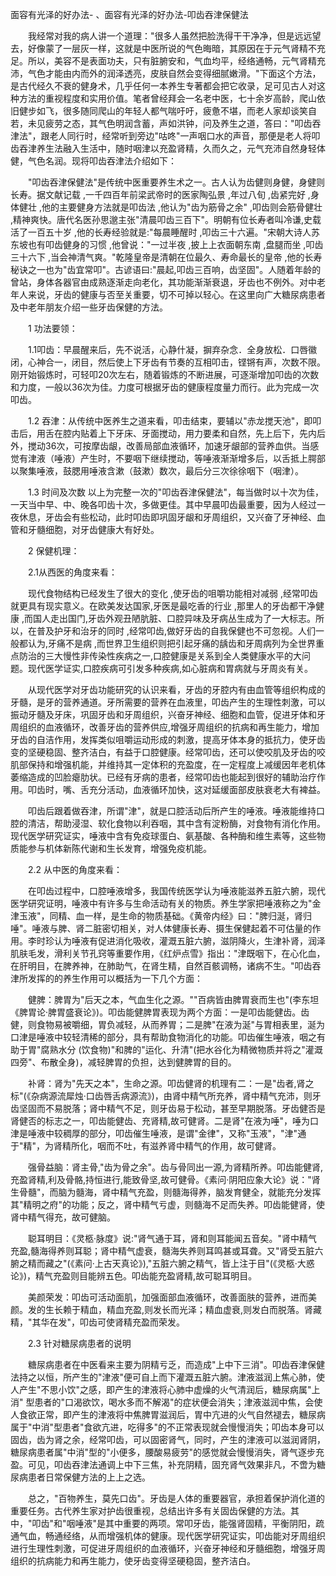 面容有光泽的好办法-
、面容有光泽的好办法-叩齿吞津保健法

　　我经常对我的病人讲一个道理："很多人虽然把脸洗得干干净净，但是远远望去，好像蒙了一层灰一样，这就是中医所说的气色晦暗，其原因在于元气肾精不充足。所以，美容不是表面功夫，只有脏腑安和，气血均平，经络通畅，元气肾精充沛，气色才能由内而外的润泽透亮，皮肤自然会变得细腻嫩滑。"下面这个方法，是古代经久不衰的健身术，几乎任何一本养生专著都会把它收录，足可见古人对这种方法的重视程度和实用价值。笔者曾经拜会一名老中医，七十余岁高龄，爬山依旧健步如飞，很多随同爬山的年轻人都气喘吁吁，疲惫不堪，而老人家却谈笑自若，未见疲劳之态，其气色明润含蓄，声如洪钟，问及养生之道，答曰："叩齿吞津法"，跟老人同行时，经常听到旁边"咕咚"一声咽口水的声音，那便是老人将叩齿吞津养生法融入生活中，随时咽津以充盈肾精，久而久之，元气充沛自然身轻体健，气色名润。现将叩齿吞津法介绍如下：

　　"叩齿吞津保健法"是传统中医重要养生术之一。古人认为齿健则身健，身健则长寿。据文献记载 ,一千四百年前梁武帝时的医家陶弘景 ,年过八旬 ,齿紧完好 ,身体健壮 ,他的主要健身方法就是叩齿法 ,他认为"齿为筋骨之余" ,叩齿则会筋骨健壮 ,精神爽快。唐代名医孙思邈主张"清晨叩齿三百下"。明朝有位长寿者叫冷谦,史载活了一百五十岁 ,他的长寿经验就是:"每晨睡醒时 ,叩齿三十六遍。"宋朝大诗人苏东坡也有叩齿健身的习惯 ,他曾说："一过半夜 ,披上上衣面朝东南 ,盘腿而坐 ,叩齿三十六下 ,当会神清气爽。"乾隆皇帝是清朝在位最久、寿命最长的皇帝 ,他的长寿秘诀之一也为"齿宜常叩"。古谚语曰:"晨起,叩齿三百响，齿坚固"。人随着年龄的曾站，身体各器官由成熟逐渐走向老化，其功能渐渐衰退，牙齿也不例外。对中老年人来说，牙齿的健康与否至关重要，切不可掉以轻心。在这里向广大糖尿病患者及中老年朋友介绍一些牙齿保健的方法。

　　1 功法要领：

　　1.1叩齿：早晨醒来后，先不说活，心静什凝，摒弃杂念．全身放松．口唇徽闭，心神合一，闭目，然后使上下牙齿有节奏的互相叩击，铿锵有声，次数不限。刚开始锻炼时，可轻叩20次左右，随着锻炼的不断进展，可逐渐增加叩齿的次数和力度，一般以36次为佳。力度可根据牙齿的健康程度量力而行。此为完成一次叩齿。

　　1.2 吞津：从传统中医养生之道来看，叩击结束，要辅以"赤龙搅天池"，即叩击后，用舌在腔内贴着上下牙床、牙面搅动，用力要柔和自然，先上后下，先内后外，搅动36次，可按摩齿龈，改善局部血液循环，加速牙龈部的营养血供。当感觉有津液（唾液）产生时，不要咽下继续搅动，等唾液渐渐增多后，以舌抵上腭部以聚集唾液，鼓腮用唾液含漱（鼓漱）数次，最后分三次徐徐咽下（咽津）。

　　1.3 时间及次数 以上为完整一次的"叩齿吞津保健法"，每当做时以十次为佳，一天当中早、中、晚各叩齿十次，多做更佳。其中早晨叩齿最重要，因为人经过一夜休息，牙齿会有些松动，此时叩齿即巩固牙龈和牙周组织，又兴奋了牙神经、血管和牙髓细胞，对牙齿健康大有好处。

　　2 保健机理：

　　2.1从西医的角度来看：

　　现代食物结构已经发生了很大的变化 ,使牙齿的咀嚼功能相对减弱 ,经常叩齿就更具有现实意义。在欧美发达国家,牙医是最吃香的行业 ,那里人的牙齿都干净健康 ,而国人走出国门,牙齿外观丑陋肮脏、口腔异味及牙病丛生成为了一大标志。所以，在普及护牙和治牙的同时 ,经常叩齿,做好牙齿的自我保健也不可忽视。人们一般都认为,牙痛不是病 ,而世界卫生组织则把引起牙痛的龋齿和牙周病列为全世界重点防治的三大慢性非传染性疾病之一,口腔健康是关系到全人类健康水平的大问题。现代医学证实,口腔疾病可引发多种疾病,如心脏病和胃病就与牙周炎有关。

　　从现代医学对牙齿功能研究的认识来看，牙齿的牙腔内有由血管等组织构成的牙髓，是牙的营养通道。牙所需要的营养在血液里，叩齿产生的生理性刺激，可以振动牙髓及牙床，巩固牙齿和牙周组织，兴奋牙神经、细胞和血管，促进牙体和牙周组织的血液循环，改善牙齿的营养供应,增强牙周组织的抗病和再生能力，增加牙齿的自洁作用，发挥类似咀嚼运动形成的刺激，提高牙体本身的抵抗力，使牙齿变的坚硬稳固、整齐洁白，有益于口腔健康。经常叩齿，还可以使咬肌及牙齿的咬肌部保持和增强机能，并维持其一定体积的充盈度，在一定程度上减缓因年老机体萎缩造成的凹脸瘪肋状。已经有牙病的患者，经常叩齿也能起到很好的辅助治疗作用。叩齿时，嘴、舌充分活动，血液循环加快，这对延缓面部皮肤衰老大有裨益。

　　叩齿后跟着做吞津，所谓"津"，就是口腔活动后所产生的唾液。唾液能维持口腔的清洁，帮助浸湿、软化食物以利吞咽，其中含有淀粉酶，对食物有消化作用。现代医学研究证实，唾液中含有免疫球蛋白、氨基酸、各种酶和维生素等，这些物质能参与机体新陈代谢和生长发育，增强免疫机能。

　　2.2 从中医的角度来看：

　　在叩齿过程中，口腔唾液增多，我国传统医学认为唾液能滋养五脏六腑，现代医学研究证明，唾液中有许多与生命活动有关的物质。养生学家把唾液称之为"金津玉液"，同精、血一样，是生命的物质基础。《黄帝内经》曰："脾归涎，肾归唾"。唾液与脾、肾二脏密切相关，对人体健康长寿、摄生保健起着不可估量的作用。李时珍认为唾液有促进消化吸收，灌溉五脏六腑，滋阴降火，生津补肾，润泽肌肤毛发，滑利关节孔窍等重要作用，《红炉点雪》指出："津既咽下，在心化血，在肝明目，在脾养神，在肺助气，在肾生精，自然百骸调畅，诸病不生。"叩齿吞津所发挥的的养生作用可以概括为一下几个方面：

　　健脾：脾胃为"后天之本，气血生化之源。""百病皆由脾胃衰而生也"(李东坦《脾胃论·脾胃盛衰论》)。叩齿能健脾胃表现为两个方面：一是叩齿能健齿。齿健，则食物易被嚼细，胃负减轻，从而养胃；二是脾"在液为涎"与胃相表里，涎为口津是唾液中较轻清稀的部分，具有帮助食物消化的功能。叩齿催生唾液，咽之有助于胃"腐熟水分 (饮食物)"和脾的"运化、升清"(把水谷化为精微物质并将之"灌溉四旁"、布散全身)，减轻脾胃的负担，达到健脾胃的目的。

　　补肾：肾为"先天之本"，生命之源。叩齿健肾的机理有二：一是"齿者,肾之标"(《杂病源流犀烛·口齿唇舌病源流》)，由肾中精气所充养，肾中精气充沛，则牙齿坚固而不易脱落；肾中精气不足，则牙齿易于松动，甚至早期脱落。牙齿健否是肾健否的标志之一，叩齿能健齿、充肾精,故可健肾。二是肾"在液为唾"，唾为口津是唾液中较稠厚的部分，叩齿催生唾液，是谓"金律"，又称"玉液"，"津"通于"精"，为肾精所化，咽而不吐，有滋养肾中精气的作用，故可健肾。

　　强骨益脑：肾主骨,"齿为骨之余"。齿与骨同出一源,为肾精所养。叩齿能健肾,充盈肾精,利及骨骼,持恒进行,能致骨坚,故可健骨。《素问·阴阳应象大论》说："肾生骨髓"，而脑为髓海，肾中精气充盈，则髓海得养，脑发育健全，就能充分发挥其"精明之府"的功能；反之，肾中精气亏虚，则髓海不足而失养。叩齿能健肾，使肾中精气得充，故可健脑。

　　聪耳明目：《灵柩·脉度》说:"肾气通于耳，肾和则耳能闻五音矣。"肾中精气充盈,髓海得养则耳聪；肾中精气虚衰，髓海失养则耳鸣甚或耳聋。又"肾受五脏六腑之精而藏之"(《素问·上古天真论》),"五脏六腑之精气，皆上注于目"(《灵柩·大惑论》)，精气充盈则目能辨五色。叩齿能充盈肾精,故可聪耳明目。

　　美颜荣发：叩齿可活动面肌，加强面部血液循环，改善面肤的营养，进而美颜。发的生长赖于精血，精血充盈,则发长而光泽；精血虚衰,则发白而脱落。肾藏精，"其华在发"，叩齿可使肾精充盈而荣发。

　　2.3 针对糖尿病患者的说明

　　糖尿病患者在中医看来主要为阴精亏乏，而造成"上中下三消"。叩齿吞津保健法持之以恒，所产生的"津液"便可自上而下灌溉五脏六腑。津液滋润上焦心肺，使人产生"不思小饮"之感，即产生的津液将心肺中虚燥的火气清润后，糖尿病属"上消" 型患者的"口渴欲饮，喝水多而不解渴"的症状便会消失；津液滋润中焦，会使人食欲正常，即产生的津液将中焦脾胃滋润后，胃中亢进的火气自然褪去，糖尿病属于"中消"型患者"食欲亢进，吃得多"的不正常表现就会慢慢消失；叩齿本身可以固齿，齿为肾之余，经常叩齿，可以固密肾气，同时，产生的津液可以滋润肾阴，糖尿病患者属"中消"型的"小便多，腰酸易疲劳"的感觉就会慢慢消失，肾气逐步充盈。可见，叩齿吞津法通调上中下三焦，补充阴精，固充肾气效果非凡，不啻为糖尿病患者日常保健方法的上上之选。

　　总之，"百物养生，莫先口齿"。牙齿是人体的重要器官，承担着保护消化道的重要任务。古代养生家对护齿很重视，总结出许多有关固齿保健的方法。其中，"叩齿"和"咽唾液"是其中重要的两项。常叩牙齿，能强肾固精，平衡阴阳，疏通气血，畅通经络，从而增强机体的健康。现代医学研究证实，叩齿能对牙周组织进行生理性刺激，可促进牙周组织的血液循环，兴奋牙神经和牙髓细胞，增强牙周组织的抗病能力和再生能力，使牙齿变得坚硬稳固，整齐洁白。

　　

